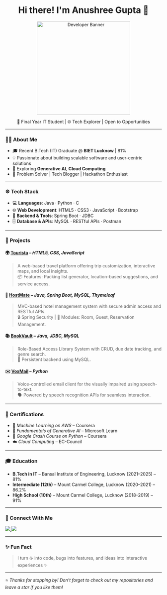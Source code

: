 <h1 align="center">Hi there! I'm Anushree Gupta 👋</h1>

<p align="center">
  <img src="https://media.giphy.com/media/vZYfF2tMe8I9R3hJaX/giphy.gif" width="300" alt="Developer Banner" />
</p>

<p align="center">
  🚀 Final Year IT Student | 🌐 Tech Explorer | Open to Opportunities 
</p>

---

### 🧑‍💻 About Me

- 🎓 Recent B.Tech (IT) Graduate @ **BIET Lucknow** | 81%
- 💡 Passionate about building scalable software and user-centric solutions
- 💬 Exploring **Generative AI**, **Cloud Computing**
- 🧰 Problem Solver | Tech Blogger | Hackathon Enthusiast

---

### ⚙️ Tech Stack

- 💻 **Languages**: Java · Python · C
- 🌐 **Web Development**: HTML5 · CSS3 · JavaScript · Bootstrap
- 🔧 **Backend & Tools**: Spring Boot · JDBC 
- 🗄️ **Database & APIs**: MySQL · RESTful APIs · Postman

---

### 🚀 Projects

#### 🌍 [Tourista](#) – *HTML5, CSS, JavaScript*
> A web-based travel platform offering trip customization, interactive maps, and local insights.  
> 📦 Features: Packing list generator, location-based suggestions, and service access.

#### 🏨 [HostMate](#) – *Java, Spring Boot, MySQL, Thymeleaf*
> MVC-based hotel management system with secure admin access and RESTful APIs.  
> 🔒 Spring Security | 🧾 Modules: Room, Guest, Reservation Management.

#### 📚 [BookVault](#) – *Java, JDBC, MySQL*
> Role-Based Access Library System with CRUD, due date tracking, and genre search.  
> 📖 Persistent backend using MySQL.

#### ✉️ [VoxMail](#) – *Python*
> Voice-controlled email client for the visually impaired using speech-to-text.  
> 🗣️ Powered by speech recognition APIs for seamless interaction.

---

### 📜 Certifications

- 🤖 *Machine Learning on AWS* – Coursera
- 🧠 *Fundamentals of Generative AI* – Microsoft Learn
- 🐍 *Google Crash Course on Python* – Coursera
- ☁️ *Cloud Computing* – EC-Council

---

### 🎓 Education

- **B.Tech in IT** – Bansal Institute of Engineering, Lucknow (2021–2025) – 81%
- **Intermediate (12th)** – Mount Carmel College, Lucknow (2020–2021) – 86.2%
- **High School (10th)** – Mount Carmel College, Lucknow (2018–2019) – 91%

---

### 🤝 Connect With Me

<p align="left">
  <a href="https://www.linkedin.com/in/anushree-gupta/" target="_blank">
    <img src="https://img.shields.io/badge/-LinkedIn-blue?style=flat-square&logo=linkedin" />
  </a>
  <a href="mailto:anushree.gupta@email.com">
    <img src="https://img.shields.io/badge/-Gmail-red?style=flat-square&logo=gmail&logoColor=white" />
  </a>
</p>

---

### ✨ Fun Fact

> I turn ☕ into code, bugs into features, and ideas into interactive experiences ✨

---

⭐ _Thanks for stopping by! Don’t forget to check out my repositories and leave a star if you like them!_
